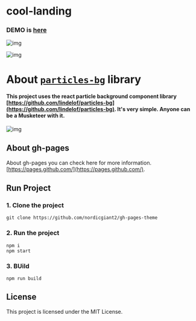 # cool-landing 

### DEMO is [here](https://nordicgiant2.github.io/cool-landing-page/index.html)

![img](https://github.com/nordicgiant2/cool-landing/blob/master/image/01.jpg?raw=true)

![img](https://github.com/nordicgiant2/cool-landing/blob/master/image/02.jpg?raw=true)

# About [`particles-bg`](https://github.com/lindelof/particles-bg) library
#### This project uses the react particle background component library [https://github.com/lindelof/particles-bg](https://github.com/lindelof/particles-bg). It's very simple. Anyone can be a Musketeer with it.

![img](https://github.com/lindelof/particles-bg/raw/master/image/02.jpg?raw=true)

## About gh-pages
About gh-pages you can check here for more information. [https://pages.github.com/](https://pages.github.com/).

## Run Project
### 1. Clone the project
```
git clone https://github.com/nordicgiant2/gh-pages-theme
```

### 2. Run the project
```shell
npm i
npm start
```

### 3. BUild
```shell
npm run build
```

## License
This project is licensed under the MIT License. 
